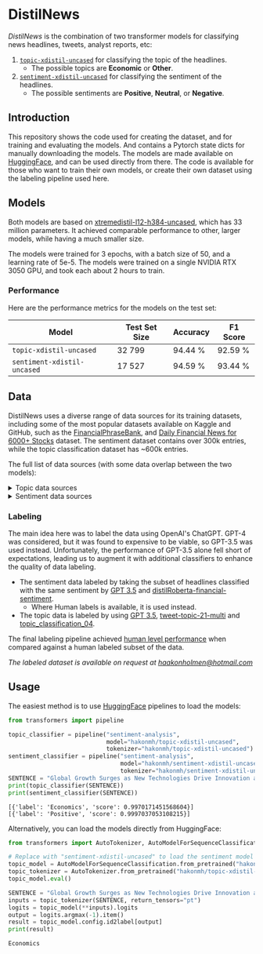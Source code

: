 # DistilNews

*DistilNews* is the combination of two transformer models for classifying news headlines,
tweets, analyst reports, etc:

1. [`topic-xdistil-uncased`](https://huggingface.co/hakonmh/topic-xdistil-uncased)
for classifying the topic of the headlines.
    - The possible topics are **Economic** or **Other**.
2. [`sentiment-xdistil-uncased`](https://huggingface.co/hakonmh/sentiment-xdistil-uncased)
for classifying the sentiment of the headlines.
    - The possible sentiments are **Positive**, **Neutral**, or **Negative**.

## Introduction

This repository shows the code used for creating the dataset, and for training
and evaluating the models. And contains a Pytorch state dicts for manually
downloading the models. The models are made available on
[HuggingFace](https://huggingface.co), and can be used directly from there.
The code is available for those who want to train their own models, or create
their own dataset using the labeling pipeline used here.

## Models

Both models are based on
[xtremedistil-l12-h384-uncased](https://huggingface.co/microsoft/xtremedistil-l12-h384-uncased),
which has 33 million parameters. It achieved comparable performance to other,
larger models, while having a much smaller size.

The models were trained for 3 epochs, with a batch size of 50, and a learning
rate of 5e-5. The models were trained on a single NVIDIA RTX 3050 GPU, and
took each about 2 hours to train.

### Performance

Here are the performance metrics for the models on the test set:

| Model | Test Set Size | Accuracy | F1 Score |
| --- | --- | --- | --- |
| `topic-xdistil-uncased` | 32 799 | 94.44 % | 92.59 % |
| `sentiment-xdistil-uncased` | 17 527 | 94.59 % | 93.44 % |

## Data

DistilNews uses a diverse range of data sources for its training datasets, including
some of the most popular datasets available on Kaggle and GitHub, such as
the [FinancialPhraseBank](https://www.kaggle.com/datasets/ankurzing/sentiment-analysis-for-financial-news),
and [Daily Financial News for 6000+ Stocks](https://www.kaggle.com/datasets/miguelaenlle/massive-stock-news-analysis-db-for-nlpbacktests)
dataset. The sentiment dataset contains over 300k entries, while the topic classification
dataset has ~600k entries.

The full list of data sources (with some data overlap between the two models):

<details>
  <summary>Topic data sources</summary>

- <https://www.kaggle.com/datasets/kotartemiy/topic-labeled-news-dataset>
- <https://www.kaggle.com/datasets/rmisra/news-category-dataset>
- <https://www.kaggle.com/datasets/amananandrai/ag-news-classification-dataset>
- <https://www.kaggle.com/datasets/lazrus/headlines-5000>
- <https://www.kaggle.com/datasets/adarshsng/title-and-headline-sentiment-prediction>
- <https://www.kaggle.com/datasets/sulphatet/twitter-financial-news>

</details>

<details>
    <summary>Sentiment data sources</summary>

- <https://www.kaggle.com/datasets/ankurzing/sentiment-analysis-for-financial-news>
- <https://www.kaggle.com/datasets/miguelaenlle/massive-stock-news-analysis-db-for-nlpbacktests>
- <https://www.kaggle.com/datasets/notlucasp/financial-news-headlines>
- <https://huggingface.co/datasets/chiapudding/kaggle-financial-sentiment>
- <https://www.kaggle.com/datasets/johoetter/labeled-stock-news-headlines>
- <https://www.kaggle.com/datasets/ankurzing/aspect-based-sentiment-analysis-for-financial-news>
- <https://www.kaggle.com/datasets/ankurzing/sentiment-analysis-in-commodity-market-gold>

</details>

### Labeling

The main idea here was to label the data using OpenAI's ChatGPT. GPT-4 was considered,
but it was found to expensive to be viable, so GPT-3.5 was used instead. Unfortunately,
the performance of GPT-3.5 alone fell short of expectations, leading us to augment it
with additional classifiers to enhance the quality of data labeling.

- The sentiment data labeled by taking the subset of headlines classified
with the same sentiment by
[GPT 3.5](https://platform.openai.com/docs/models/gpt-3-5)
and [distilRoberta-financial-sentiment](https://huggingface.co/mrm8488/distilroberta-finetuned-financial-news-sentiment-analysis).
  - Where Human labels is available, it is used instead.
- The topic data is labeled by using
[GPT 3.5](https://platform.openai.com/docs/models/gpt-3-5),
[tweet-topic-21-multi](https://huggingface.co/cardiffnlp/tweet-topic-21-multi)
and [topic_classification_04](https://huggingface.co/jonaskoenig/topic_classification_04).

The final labeling pipeline achieved [human level performance](https://www.hakholm.com/distilnews)
when compared against a human labeled subset of the data.

*The labeled dataset is available on request at <haakonholmen@hotmail.com>*

## Usage

The easiest method is to use [HuggingFace](https://huggingface.co) pipelines to load
the models:

```python
from transformers import pipeline

topic_classifier = pipeline("sentiment-analysis",
                            model="hakonmh/topic-xdistil-uncased",
                            tokenizer="hakonmh/topic-xdistil-uncased")
sentiment_classifier = pipeline("sentiment-analysis",
                                model="hakonmh/sentiment-xdistil-uncased",
                                tokenizer="hakonmh/sentiment-xdistil-uncased")
SENTENCE = "Global Growth Surges as New Technologies Drive Innovation and Productivity!"
print(topic_classifier(SENTENCE))
print(sentiment_classifier(SENTENCE))
```

```text
[{'label': 'Economics', 'score': 0.9970171451568604}]
[{'label': 'Positive', 'score': 0.9997037053108215}]
```

Alternatively, you can load the models directly from HuggingFace:

```python
from transformers import AutoTokenizer, AutoModelForSequenceClassification

# Replace with "sentiment-xdistil-uncased" to load the sentiment model
topic_model = AutoModelForSequenceClassification.from_pretrained("hakonmh/topic-xdistil-uncased")
topic_tokenizer = AutoTokenizer.from_pretrained("hakonmh/topic-xdistil-uncased")
topic_model.eval()

SENTENCE = "Global Growth Surges as New Technologies Drive Innovation and Productivity!"
inputs = topic_tokenizer(SENTENCE, return_tensors="pt")
logits = topic_model(**inputs).logits
output = logits.argmax(-1).item()
result = topic_model.config.id2label[output]
print(result)
```

```text
Economics
```
